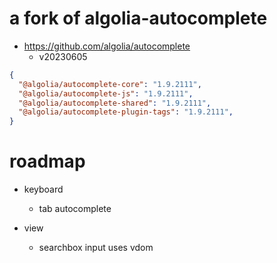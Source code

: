 # a fork of algolia-autocomplete
- https://github.com/algolia/autocomplete
  - v20230605

```JSON
{
  "@algolia/autocomplete-core": "1.9.2111",
  "@algolia/autocomplete-js": "1.9.2111",
  "@algolia/autocomplete-shared": "1.9.2111",
  "@algolia/autocomplete-plugin-tags": "1.9.2111",
}
```

# roadmap
- keyboard
  - tab autocomplete

- view
  - searchbox input uses vdom
